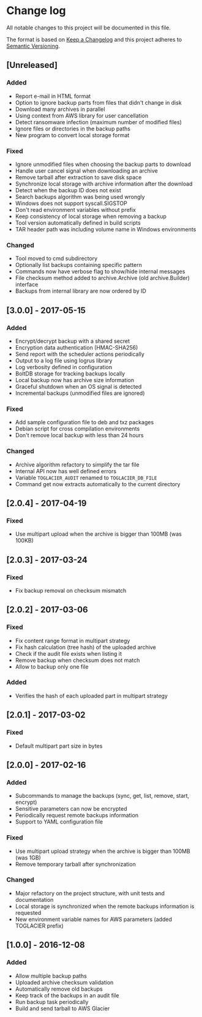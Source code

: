 # Change log
All notable changes to this project will be documented in this file.

The format is based on [Keep a Changelog](http://keepachangelog.com/)
and this project adheres to [Semantic Versioning](http://semver.org/).

## [Unreleased]
### Added
- Report e-mail in HTML format
- Option to ignore backup parts from files that didn't change in disk
- Download many archives in parallel
- Using context from AWS library for user cancellation
- Detect ransomware infection (maximum number of modified files)
- Ignore files or directories in the backup paths
- New program to convert local storage format

### Fixed
- Ignore unmodified files when choosing the backup parts to download
- Handle user cancel signal when downloading an archive
- Remove tarball after extraction to save disk space
- Synchronize local storage with archive information after the download
- Detect when the backup ID does not exist
- Search backups algorithm was being used wrongly
- Windows does not support syscall.SIGSTOP
- Don't read environment variables without prefix
- Keep consistency of local storage when removing a backup
- Tool version automatically defined in build scripts
- TAR header path was including volume name in Windows environments

### Changed
- Tool moved to cmd subdirectory
- Optionally list backups containing specific pattern
- Commands now have verbose flag to show/hide internal messages
- File checksum method added to archive.Archive (old archive.Builder) interface
- Backups from internal library are now ordered by ID

## [3.0.0] - 2017-05-15
### Added
- Encrypt/decrypt backup with a shared secret
- Encryption data authentication (HMAC-SHA256)
- Send report with the scheduler actions periodically
- Output to a log file using logrus library
- Log verbosity defined in configuration
- BoltDB storage for tracking backups locally
- Local backup now has archive size information
- Graceful shutdown when an OS signal is detected
- Incremental backups (unmodified files are ignored)

### Fixed
- Add sample configuration file to deb and txz packages
- Debian script for cross compilation environments
- Don't remove local backup with less than 24 hours

### Changed
- Archive algorithm refactory to simplify the tar file
- Internal API now has well defined errors
- Variable `TOGLACIER_AUDIT` renamed to `TOGLACIER_DB_FILE`
- Command get now extracts automatically to the current directory

## [2.0.4] - 2017-04-19
### Fixed
- Use multipart upload when the archive is bigger than 100MB (was 100KB)

## [2.0.3] - 2017-03-24
### Fixed
- Fix backup removal on checksum mismatch

## [2.0.2] - 2017-03-06
### Fixed
- Fix content range format in multipart strategy
- Fix hash calculation (tree hash) of the uploaded archive
- Check if the audit file exists when listing it
- Remove backup when checksum does not match
- Allow to backup only one file

### Added
- Verifies the hash of each uploaded part in multipart strategy

## [2.0.1] - 2017-03-02
### Fixed
- Default multipart part size in bytes

## [2.0.0] - 2017-02-16
### Added
- Subcommands to manage the backups (sync, get, list, remove, start, encrypt)
- Sensitive parameters can now be encrypted
- Periodically request remote backups information
- Support to YAML configuration file

### Fixed
- Use multipart upload strategy when the archive is bigger than 100MB (was 1GB)
- Remove temporary tarball after synchronization

### Changed
- Major refactory on the project structure, with unit tests and documentation
- Local storage is synchronized when the remote backups information is requested
- New environment variable names for AWS parameters (added TOGLACIER prefix)

## [1.0.0] - 2016-12-08
### Added
- Allow multiple backup paths
- Uploaded archive checksum validation
- Automatically remove old backups
- Keep track of the backups in an audit file
- Run backup task periodically
- Build and send tarball to AWS Glacier
